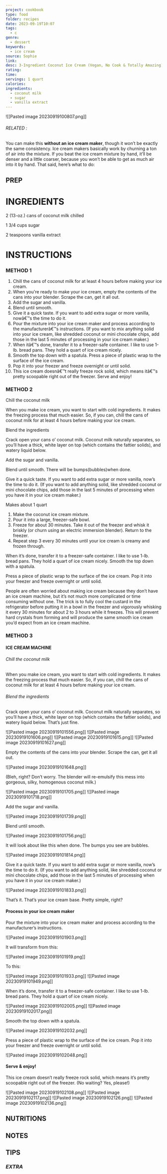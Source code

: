 ```yaml
---
project: cookbook
type: food
folder: recipes
date: 2023-09-19T10:07
tags:
  - c
genre:
  - dessert
keywords:
  - ice cream
source: Sophie
link: 
desc: 3-Ingredient Coconut Ice Cream (Vegan, No Cook & Totally Amazing)
rating: 
time: 
servings: 1 quart
calories: 
ingredients:
  - coconut milk
  - sugar
  - vanilla extract
---
```


![[Pasted image 20230919100807.png]]
###### *RELATED* : 

You can make this **without an ice cream maker**, though it won’t be exactly the same consistency. Ice cream makers basically work by churning a ton of air into the mixture. If you beat the ice cream mixture by hand, it’ll be denser and a little coarser, because you won’t be able to get as much air into it by hand. That said, here’s what to do:

## PREP


# INGREDIENTS

2 (13-oz.) cans of coconut milk chilled
  
1 3/4 cups sugar
  
2 teaspoons vanilla extract


# INSTRUCTIONS
### METHOD 1

1. Chill the cans of coconut milk for at least 4 hours before making your ice cream.
2. When you're ready to make your ice cream, empty the contents of the cans into your blender. Scrape the can, get it all out.
3. Add the sugar and vanilla.
4. Blend until smooth.
5. Give it a quick taste. If you want to add extra sugar or more vanilla, nowâ€™s the time to do it.
6. Pour the mixture into your ice cream maker and process according to the manufacturerâ€™s instructions. (If you want to mix anything solid into your ice cream, like shredded coconut or mini chocolate chips, add those in the last 5 minutes of processing in your ice cream maker.)
7. When itâ€™s done, transfer it to a freezer-safe container. I like to use 1-lb. bread pans. They hold a quart of ice cream nicely.
8. Smooth the top down with a spatula. Press a piece of plastic wrap to the surface of the ice cream.
9. Pop it into your freezer and freeze overnight or until solid.
10. This ice cream doesnâ€™t really freeze rock solid, which means itâ€™s pretty scoopable right out of the freezer. Serve and enjoy!


### METHOD 2

Chill the coconut milk
  
When you make ice cream, you want to start with cold ingredients. It makes the freezing process that much easier. So, if you can, chill the cans of coconut milk for at least 4 hours before making your ice cream.
  
Blend the ingredients
  
Crack open your cans o’ coconut milk. Coconut milk naturally separates, so you’ll have a thick, white layer on top (which contains the fattier solids), and watery liquid below.

Add the sugar and vanilla.
  
Blend until smooth. There will be bumps(bubbles)when done.

Give it a quick taste. If you want to add extra sugar or more vanilla, now’s the time to do it. (If you want to add anything solid, like shredded coconut or mini chocolate chips, add those in the last 5 minutes of processing when you have it in your ice cream maker.)


Makes about 1 quart
1. Make the coconut ice cream mixture.
2. Pour it into a large, freezer-safe bowl.
3. Freeze for about 30 minutes. Take it out of the freezer and whisk it briskly (or churn using an electric immersion blender). Return to the freezer.
4. Repeat step 3 every 30 minutes until your ice cream is creamy and frozen through.

  
When it’s done, transfer it to a freezer-safe container. I like to use 1-lb. bread pans. They hold a quart of ice cream nicely. Smooth the top down with a spatula.


Press a piece of plastic wrap to the surface of the ice cream. Pop it into your freezer and freeze overnight or until solid.
  
People are often worried about making ice cream because they don’t have an ice cream machine, but it’s not much more complicated or time consuming without one. The trick is to fully cool the custard in the refrigerator before putting it in a bowl in the freezer and vigorously whisking it every 30 minutes for about 2 to 3 hours while it freezes. This will prevent hard crystals from forming and will produce the same smooth ice cream you’d expect from an ice cream machine.


### METHOD 3

#### ICE CREAM MACHINE

###### Chill the coconut milk

When you make ice cream, you want to start with cold ingredients. It makes the freezing process that much easier. So, if you can, chill the cans of coconut milk for at least 4 hours before making your ice cream.

###### Blend the ingredients

Crack open your cans o’ coconut milk. Coconut milk naturally separates, so you’ll have a thick, white layer on top (which contains the fattier solids), and watery liquid below. That’s just fine.

![[Pasted image 20230919101556.png]]
![[Pasted image 20230919101606.png]]
![[Pasted image 20230919101615.png]]
![[Pasted image 20230919101627.png]]

Empty the contents of the cans into your blender. Scrape the can, get it all out.

![[Pasted image 20230919101648.png]]

(Bleh, right? Don’t worry. The blender will re-emulsify this mess into gorgeous, silky, homogenous coconut milk.)

![[Pasted image 20230919101705.png]]
![[Pasted image 20230919101718.png]]

Add the sugar and vanilla.

![[Pasted image 20230919101739.png]]

Blend until smooth.

![[Pasted image 20230919101756.png]]

It will look about like this when done. The bumps you see are bubbles.

![[Pasted image 20230919101814.png]]

Give it a quick taste. If you want to add extra sugar or more vanilla, now’s the time to do it. (If you want to add anything solid, like shredded coconut or mini chocolate chips, add those in the last 5 minutes of processing when you have it in your ice cream maker.)

![[Pasted image 20230919101833.png]]

That’s it. That’s your ice cream base. Pretty simple, right?

#### Process in your ice cream maker

Pour the mixture into your ice cream maker and process according to the manufacturer’s instructions.

![[Pasted image 20230919101903.png]]

It will transform from this:

![[Pasted image 20230919101919.png]]

To this:

![[Pasted image 20230919101933.png]]
![[Pasted image 20230919101949.png]]

When it’s done, transfer it to a freezer-safe container. I like to use 1-lb. bread pans. They hold a quart of ice cream nicely.

![[Pasted image 20230919102005.png]]
![[Pasted image 20230919102017.png]]

Smooth the top down with a spatula.

![[Pasted image 20230919102032.png]]

Press a piece of plastic wrap to the surface of the ice cream. Pop it into your freezer and freeze overnight or until solid.

![[Pasted image 20230919102048.png]]

#### Serve & enjoy!

This ice cream doesn’t really freeze rock solid, which means it’s pretty scoopable right out of the freezer. (No waiting? Yes, please!)

![[Pasted image 20230919102108.png]]
![[Pasted image 20230919102117.png]]
![[Pasted image 20230919102126.png]]
![[Pasted image 20230919102136.png]]


## NUTRITIONS



## NOTES



## TIPS



### *EXTRA*



